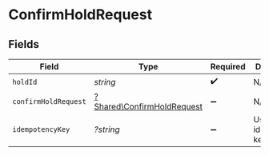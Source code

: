 # ConfirmHoldRequest


## Fields

| Field                                                                   | Type                                                                    | Required                                                                | Description                                                             |
| ----------------------------------------------------------------------- | ----------------------------------------------------------------------- | ----------------------------------------------------------------------- | ----------------------------------------------------------------------- |
| `holdId`                                                                | *string*                                                                | :heavy_check_mark:                                                      | N/A                                                                     |
| `confirmHoldRequest`                                                    | [?Shared\ConfirmHoldRequest](../../Models/Shared/ConfirmHoldRequest.md) | :heavy_minus_sign:                                                      | N/A                                                                     |
| `idempotencyKey`                                                        | *?string*                                                               | :heavy_minus_sign:                                                      | Use an idempotency key                                                  |
